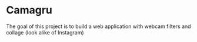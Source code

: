 # Camagru


The goal of this project is to build a web application with webcam filters and collage (look alike of Instagram)
